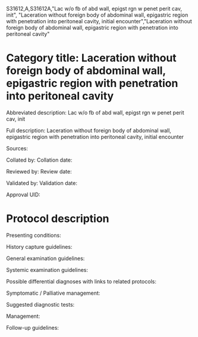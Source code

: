S31612,A,S31612A,"Lac w/o fb of abd wall, epigst rgn w penet perit cav, init", "Laceration without foreign body of abdominal wall, epigastric region with penetration into peritoneal cavity, initial encounter","Laceration without foreign body of abdominal wall, epigastric region with penetration into peritoneal cavity"
# Category title: Laceration without foreign body of abdominal wall, epigastric region with penetration into peritoneal cavity

Abbreviated description: Lac w/o fb of abd wall, epigst rgn w penet perit cav, init

Full description: Laceration without foreign body of abdominal wall, epigastric region with penetration into peritoneal cavity, initial encounter

Sources:

Collated by:
Collation date:

Reviewed by:
Review date:

Validated by:
Validation date:

Approval UID:

# Protocol description

Presenting conditions:

History capture guidelines:

General examination guidelines:

Systemic examination guidelines:

Possible differential diagnoses with links to related protocols:

Symptomatic / Palliative management:

Suggested diagnostic tests:

Management:

Follow-up guidelines:
